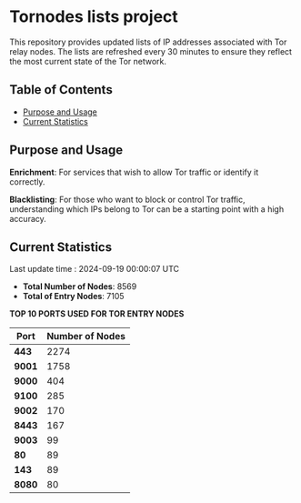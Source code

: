 # Tornodes lists project

This repository provides updated lists of IP addresses associated with Tor relay nodes. The lists are refreshed every 30 minutes to ensure they reflect the most current state of the Tor network.

## Table of Contents

- [Purpose and Usage](#purpose-and-usage)
- [Current Statistics](#current-statistics)


## Purpose and Usage

**Enrichment**: For services that wish to allow Tor traffic or identify it correctly.

**Blacklisting**: For those who want to block or control Tor traffic, understanding which IPs belong to Tor can be a starting point with a high accuracy.

## Current Statistics

Last update time : 2024-09-19 00:00:07 UTC

- **Total Number of Nodes**: 8569
- **Total of Entry Nodes**: 7105

**TOP 10 PORTS USED FOR TOR ENTRY NODES**

| **Port** | **Number of Nodes** |
|------|-----------------|
| **443**   | 2274  |
| **9001**   | 1758  |
| **9000**   | 404  |
| **9100**   | 285  |
| **9002**   | 170  |
| **8443**   | 167  |
| **9003**   | 99  |
| **80**   | 89  |
| **143**   | 89  |
| **8080**   | 80  |

